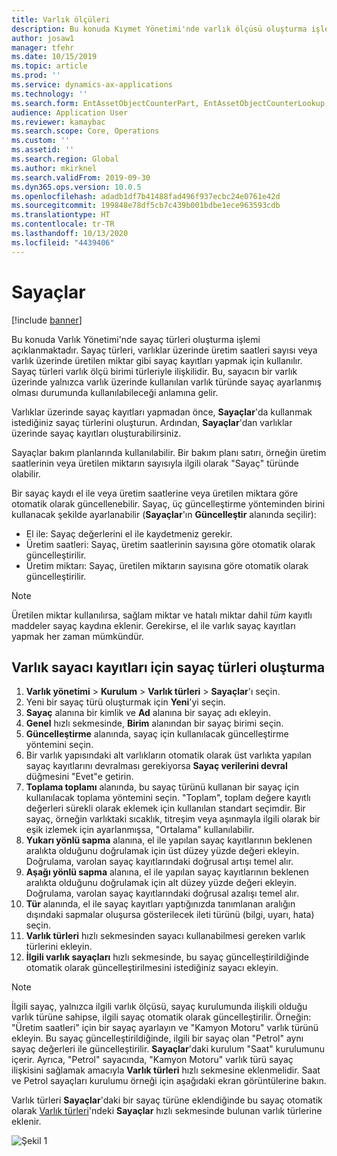 ```yaml
---
title: Varlık ölçüleri
description: Bu konuda Kıymet Yönetimi'nde varlık ölçüsü oluşturma işlemi açıklanmaktadır.
author: josaw1
manager: tfehr
ms.date: 10/15/2019
ms.topic: article
ms.prod: ''
ms.service: dynamics-ax-applications
ms.technology: ''
ms.search.form: EntAssetObjectCounterPart, EntAssetObjectCounterLookup, EntAssetCounterType, EntAssetObjectCounterTotals
audience: Application User
ms.reviewer: kamaybac
ms.search.scope: Core, Operations
ms.custom: ''
ms.assetid: ''
ms.search.region: Global
ms.author: mkirknel
ms.search.validFrom: 2019-09-30
ms.dyn365.ops.version: 10.0.5
ms.openlocfilehash: adadb1df7b41488fad496f937ecbc24e0761e42d
ms.sourcegitcommit: 199848e78df5cb7c439b001bdbe1ece963593cdb
ms.translationtype: HT
ms.contentlocale: tr-TR
ms.lasthandoff: 10/13/2020
ms.locfileid: "4439406"
---
```

# <a name="counters"></a>Sayaçlar

[!include [banner](../../includes/banner.md)]

Bu konuda Varlık Yönetimi'nde sayaç türleri oluşturma işlemi açıklanmaktadır. Sayaç türleri, varlıklar üzerinde üretim saatleri sayısı veya varlık üzerinde üretilen miktar gibi sayaç kayıtları yapmak için kullanılır. Sayaç türleri varlık ölçü birimi türleriyle ilişkilidir. Bu, sayacın bir varlık üzerinde yalnızca varlık üzerinde kullanılan varlık türünde sayaç ayarlanmış olması durumunda kullanılabileceği anlamına gelir.

Varlıklar üzerinde sayaç kayıtları yapmadan önce, **Sayaçlar**'da kullanmak istediğiniz sayaç türlerini oluşturun. Ardından, **Sayaçlar**'dan varlıklar üzerinde sayaç kayıtları oluşturabilirsiniz. 

Sayaçlar bakım planlarında kullanılabilir. Bir bakım planı satırı, örneğin üretim saatlerinin veya üretilen miktarın sayısıyla ilgili olarak "Sayaç" türünde olabilir. 

Bir sayaç kaydı el ile veya üretim saatlerine veya üretilen miktara göre otomatik olarak güncellenebilir. Sayaç, üç güncelleştirme yönteminden birini kullanacak şekilde ayarlanabilir (**Sayaçlar**'ın **Güncelleştir** alanında seçilir):
  
- El ile: Sayaç değerlerini el ile kaydetmeniz gerekir.  
- Üretim saatleri: Sayaç, üretim saatlerinin sayısına göre otomatik olarak güncelleştirilir.  
- Üretim miktarı: Sayaç, üretilen miktarın sayısına göre otomatik olarak güncelleştirilir.  

>[!NOTE]
>Üretilen miktar kullanılırsa, sağlam miktar ve hatalı miktar dahil *tüm* kayıtlı maddeler sayaç kaydına eklenir. Gerekirse, el ile varlık sayaç kayıtları yapmak her zaman mümkündür.

## <a name="create-counter-types-for-asset-counter-registrations"></a>Varlık sayacı kayıtları için sayaç türleri oluşturma

1. **Varlık yönetimi** > **Kurulum** > **Varlık türleri** > **Sayaçlar**'ı seçin.
2. Yeni bir sayaç türü oluşturmak için **Yeni**'yi seçin.
3. **Sayaç** alanına bir kimlik ve **Ad** alanına bir sayaç adı ekleyin.
4. **Genel** hızlı sekmesinde, **Birim** alanından bir sayaç birimi seçin.
5. **Güncelleştirme** alanında, sayaç için kullanılacak güncelleştirme yöntemini seçin.
6. Bir varlık yapısındaki alt varlıkların otomatik olarak üst varlıkta yapılan sayaç kayıtlarını devralması gerekiyorsa **Sayaç verilerini devral** düğmesini "Evet"e getirin.
7. **Toplama toplamı** alanında, bu sayaç türünü kullanan bir sayaç için kullanılacak toplama yöntemini seçin. "Toplam", toplam değere kayıtlı değerleri sürekli olarak eklemek için kullanılan standart seçimdir. Bir sayaç, örneğin varlıktaki sıcaklık, titreşim veya aşınmayla ilgili olarak bir eşik izlemek için ayarlanmışsa, "Ortalama" kullanılabilir. 
8. **Yukarı yönlü sapma** alanına, el ile yapılan sayaç kayıtlarının beklenen aralıkta olduğunu doğrulamak için üst düzey yüzde değeri ekleyin. Doğrulama, varolan sayaç kayıtlarındaki doğrusal artışı temel alır.
9. **Aşağı yönlü sapma** alanına, el ile yapılan sayaç kayıtlarının beklenen aralıkta olduğunu doğrulamak için alt düzey yüzde değeri ekleyin. Doğrulama, varolan sayaç kayıtlarındaki doğrusal azalışı temel alır.
10. **Tür** alanında, el ile sayaç kayıtları yaptığınızda tanımlanan aralığın dışındaki sapmalar oluşursa gösterilecek ileti türünü (bilgi, uyarı, hata) seçin.
11. **Varlık türleri** hızlı sekmesinden sayacı kullanabilmesi gereken varlık türlerini ekleyin.
12. **İlgili varlık sayaçları** hızlı sekmesinde, bu sayaç güncelleştirildiğinde otomatik olarak güncelleştirilmesini istediğiniz sayacı ekleyin.


>[!NOTE]
>İlgili sayaç, yalnızca ilgili varlık ölçüsü, sayaç kurulumunda ilişkili olduğu varlık türüne sahipse, ilgili sayaç otomatik olarak güncelleştirilir. Örneğin: "Üretim saatleri" için bir sayaç ayarlayın ve "Kamyon Motoru" varlık türünü ekleyin. Bu sayaç güncelleştirildiğinde, ilgili bir sayaç olan "Petrol" aynı sayaç değerleri ile güncelleştirilir. **Sayaçlar**'daki kurulum "Saat" kurulumunu içerir. Ayrıca, "Petrol" sayacında, "Kamyon Motoru" varlık türü sayaç ilişkisini sağlamak amacıyla **Varlık türleri** hızlı sekmesine eklenmelidir. Saat ve Petrol sayaçları kurulumu örneği için aşağıdaki ekran görüntülerine bakın.

Varlık türleri **Sayaçlar**'daki bir sayaç türüne eklendiğinde bu sayaç otomatik olarak  [Varlık türleri](../setup-for-objects/object-types.md)'ndeki **Sayaçlar** hızlı sekmesinde bulunan varlık türlerine eklenir.

![Şekil 1](media/071-setup-for-objects.png)


